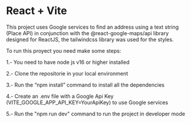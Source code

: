 # React + Vite

This project uses Google services to find an address using a text string (Place API) in conjunction with the @react-google-maps/api library designed for ReactJS, the tailwindcss library was used for the styles.

To run this proyect you need make some steps:

1.- You need to have node js v16 or higher installed

2.- Clone the repositorie in your local environment

3.- Run the “npm install” command to install all the dependencies

4.- Create an .env file with a Google Api Key (VITE_GOOGLE_APP_API_KEY=YourApiKey) to use Google services

5.- Run the "npm run dev" command to run the project in developer mode
